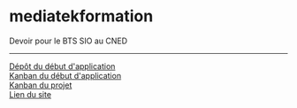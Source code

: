 # mediatekformation

Devoir pour le BTS SIO au CNED

---
[Dépôt du début d'application](https://github.com/CNED-SLAM/mediatekformation)  
[Kanban du début d'application](https://github.com/users/CNED-SLAM/projects/2/views/1)  
[Kanban du projet](https://github.com/users/JKerboeuf/projects/10/views/1)  
[Lien du site](http://localhost/mediatekformation/public/index.php)
